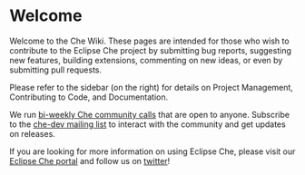 # Welcome
Welcome to the Che Wiki. These pages are intended for those who wish to contribute to the Eclipse Che project by submitting bug reports, suggesting new features, building extensions, commenting on new ideas, or even by submitting pull requests.

Please refer to the sidebar (on the right) for details on Project Management, Contributing to Code, and Documentation.

We run [bi-weekly Che community calls](https://github.com/eclipse/che/wiki/Che-Dev-Meetings) that are open to anyone. Subscribe to the [che-dev mailing list](https://dev.eclipse.org/mailman/listinfo/che-dev) to interact with the community and get updates on releases.

If you are looking for more information on using Eclipse Che, please visit our [Eclipse Che portal](http://eclipse.org/che) and follow us on [twitter](https://twitter.com/eclipse_che)!
